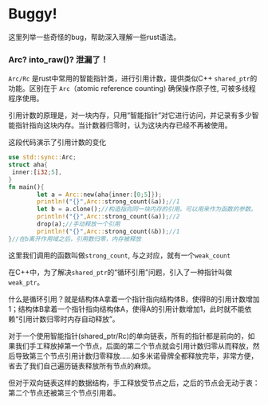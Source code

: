 # Buggy!

这里列举一些奇怪的bug，帮助深入理解一些rust语法。

### Arc? into_raw()? 泄漏了！

`Arc/Rc` 是rust中常用的智能指针类，进行引用计数，提供类似C++ `shared_ptr`的功能。区别在于 `Arc`（atomic reference counting) 确保操作原子性, 可被多线程程序使用。 

引用计数的原理是，对一块内存，只用“智能指针”对它进行访问，并记录有多少智能指针指向这块内存。当计数器归零时，认为这块内存已经不再被使用。

这段代码演示了引用计数的变化
```rust
use std::sync::Arc;
struct aha{
 inner:[i32;5],
}
fn main(){
        let a = Arc::new(aha{inner:[0;5]});
        println!("{}",Arc::strong_count(&a));//1
        let b = a.clone();//构造指向同一块内存的引用。可以用来作为函数的参数。
        println!("{}",Arc::strong_count(&a));//2
        drop(a);//手动释放一个引用
        println!("{}",Arc::strong_count(&b));//1
}//在b离开作用域之后，引用数归零，内存被释放
```
这里我们调用的函数叫做`strong_count`, 与之对应，就有一个`weak_count`
 
在C++中，为了解决`shared_ptr`的“循环引用”问题，引入了一种指针叫做`weak_ptr`。

什么是循环引用？就是结构体A拿着一个指针指向结构体B，使得B的引用计数增加1；结构体B拿着一个指针指向结构体A，使得A的引用计数增加1，此时就不能依赖“引用计数归零时内存自动释放”。

对于一个使用智能指针(shared_ptr/Rc)的单向链表，所有的指针都是前向的，如果我们手工释放掉第一个节点，后面的第二个节点就会引用计数归零从而释放，然后导致第三个节点引用计数归零释放......如多米诺骨牌全都释放完毕，非常方便，省去了我们自己遍历链表释放所有节点的麻烦。

但对于双向链表这样的数据结构，手工释放受节点之后，之后的节点会无动于衷：第二个节点还被第三个节点引用着。
